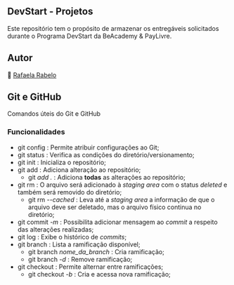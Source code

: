 ## DevStart - Projetos
Este repositório tem o propósito de armazenar os entregáveis solicitados durante o Programa DevStart da BeAcademy & PayLivre.

## Autor
👻 [Rafaela Rabelo](https://linkedin.com/in/rafaelarsouza)

## Git e GitHub
Comandos úteis do Git e GitHub
### Funcionalidades
- git config : Permite atribuir configurações ao Git;
- git status : Verifica as condições do diretório/versionamento;
- git init : Inicializa o repositório;
- git add : Adiciona alteração ao repositório;
  - git *add  .*  : Adiciona **todas** as alterações ao repositório;
- git rm : O arquivo será adicionado à  *staging area*  com o status  *deleted*  e também será removido do diretório;
  - git rm  *--cached* : Leva até a  *staging area*  a informação de que o arquivo deve ser deletado, mas o arquivo físico continua no diretório;
- git commit  *-m* : Possibilita adicionar mensagem ao  *commit*  a respeito das alterações realizadas;
- git log : Exibe o histórico de  *commits*;
- git branch : Lista a ramificação disponível;
  - git branch  *nome_da_branch* : Cria ramificação;
  - git branch  *-d* : Remove ramificação;
- git checkout : Permite alternar entre ramificações;
  - git checkout  *-b* : Cria e acessa nova ramificação;
